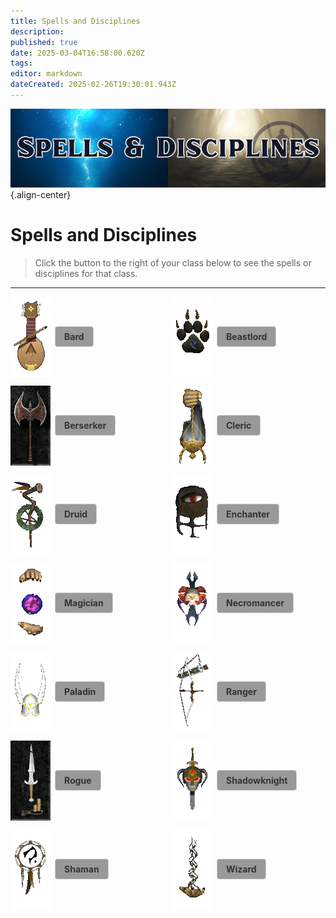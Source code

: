 ```yaml
---
title: Spells and Disciplines
description: 
published: true
date: 2025-03-04T16:58:00.620Z
tags: 
editor: markdown
dateCreated: 2025-02-26T19:30:01.943Z
---
```


![spellsdisciplinesbanner.png](/spellsdisciplinesbanner.png){.align-center}

# Spells and Disciplines

> Click the button to the right of your class below to see the spells or disciplines for that class.

---

<!-- BEGIN GRID CONTAINER -->
<div style="
  display: grid; 
  grid-template-columns: 1fr 1fr;  /* Two columns; adjust if you'd like more or fewer */
  gap: 1em; 
  align-items: center;
  margin: 1em 0;
">
  <!-- Bard -->
  <div style="display: flex; align-items: center; gap: 0.5em;">
    <!-- Image -->
    <img src="/bard.gif" alt="Bard" />
    <!-- Link -->
    <a href="brd" style="
      text-decoration: none; 
      border: 1px solid #ccc; 
      padding: 0.5em 1em; 
      border-radius: 4px; 
      color: #333; 
      font-weight: bold;
      background: #999999;
    ">Bard</a>
  </div>

  <!-- Beastlord -->
  <div style="display: flex; align-items: center; gap: 0.5em;">
    <img src="/beastlord.gif" alt="Beastlord" />
    <a href="bst" style="
      text-decoration: none; 
      border: 1px solid #ccc; 
      padding: 0.5em 1em; 
      border-radius: 4px; 
      color: #333; 
      font-weight: bold;
      background: #999999;
    ">Beastlord</a>
  </div>

  <!-- Berserker -->
  <div style="display: flex; align-items: center; gap: 0.5em;">
    <img src="/berserker.gif" alt="Berserker" />
    <a href="ber" style="
      text-decoration: none; 
      border: 1px solid #ccc; 
      padding: 0.5em 1em; 
      border-radius: 4px; 
      color: #333; 
      font-weight: bold;
      background: #999999;
    ">Berserker</a>
  </div>

  <!-- Cleric -->
  <div style="display: flex; align-items: center; gap: 0.5em;">
    <img src="/cleric.gif" alt="Cleric" />
    <a href="clr" style="
      text-decoration: none; 
      border: 1px solid #ccc; 
      padding: 0.5em 1em; 
      border-radius: 4px; 
      color: #333; 
      font-weight: bold;
      background: #999999;
    ">Cleric</a>
  </div>

  <!-- Druid -->
  <div style="display: flex; align-items: center; gap: 0.5em;">
    <img src="/druid.gif" alt="Druid" />
    <a href="dru" style="
      text-decoration: none; 
      border: 1px solid #ccc; 
      padding: 0.5em 1em; 
      border-radius: 4px; 
      color: #333; 
      font-weight: bold;
      background: #999999;
    ">Druid</a>
  </div>

  <!-- Enchanter -->
  <div style="display: flex; align-items: center; gap: 0.5em;">
    <img src="/enchanter.gif" alt="Enchanter" />
    <a href="enc" style="
      text-decoration: none; 
      border: 1px solid #ccc; 
      padding: 0.5em 1em; 
      border-radius: 4px; 
      color: #333; 
      font-weight: bold;
      background: #999999;
    ">Enchanter</a>
  </div>

  <!-- Magician -->
  <div style="display: flex; align-items: center; gap: 0.5em;">
    <img src="/magician.gif" alt="Magician" />
    <a href="mag" style="
      text-decoration: none; 
      border: 1px solid #ccc; 
      padding: 0.5em 1em; 
      border-radius: 4px; 
      color: #333; 
      font-weight: bold;
      background: #999999;
    ">Magician</a>
  </div>

  <!-- Necromancer -->
  <div style="display: flex; align-items: center; gap: 0.5em;">
    <img src="/necromancer.gif" alt="Necromancer" />
    <a href="nec" style="
      text-decoration: none; 
      border: 1px solid #ccc; 
      padding: 0.5em 1em; 
      border-radius: 4px; 
      color: #333; 
      font-weight: bold;
      background: #999999;
    ">Necromancer</a>
  </div>

  <!-- Paladin -->
  <div style="display: flex; align-items: center; gap: 0.5em;">
    <img src="/paladin.gif" alt="Paladin" />
    <a href="pal" style="
      text-decoration: none; 
      border: 1px solid #ccc; 
      padding: 0.5em 1em; 
      border-radius: 4px; 
      color: #333; 
      font-weight: bold;
      background: #999999;
    ">Paladin</a>
  </div>

  <!-- Ranger -->
  <div style="display: flex; align-items: center; gap: 0.5em;">
    <img src="/ranger.gif" alt="Ranger" />
    <a href="rng" style="
      text-decoration: none; 
      border: 1px solid #ccc; 
      padding: 0.5em 1em; 
      border-radius: 4px; 
      color: #333; 
      font-weight: bold;
      background: #999999;
    ">Ranger</a>
  </div>

  <!-- Rogue -->
  <div style="display: flex; align-items: center; gap: 0.5em;">
    <img src="/classes-and-abilities/rogue.gif" alt="Rogue" />
    <a href="rog" style="
      text-decoration: none; 
      border: 1px solid #ccc; 
      padding: 0.5em 1em; 
      border-radius: 4px; 
      color: #333; 
      font-weight: bold;
      background: #999999;
    ">Rogue</a>
  </div>

  <!-- Shadowknight -->
  <div style="display: flex; align-items: center; gap: 0.5em;">
    <img src="/shadowknight.gif" alt="Shadowknight" />
    <a href="shd" style="
      text-decoration: none; 
      border: 1px solid #ccc; 
      padding: 0.5em 1em; 
      border-radius: 4px; 
      color: #333; 
      font-weight: bold;
      background: #999999;
    ">Shadowknight</a>
  </div>

  <!-- Shaman -->
  <div style="display: flex; align-items: center; gap: 0.5em;">
    <img src="/shaman.gif" alt="Shaman" />
    <a href="shm" style="
      text-decoration: none; 
      border: 1px solid #ccc; 
      padding: 0.5em 1em; 
      border-radius: 4px; 
      color: #333; 
      font-weight: bold;
      background: #999999;
    ">Shaman</a>
  </div>

  <!-- Wizard -->
  <div style="display: flex; align-items: center; gap: 0.5em;">
    <img src="/wizard.gif" alt="Wizard" />
    <a href="wiz" style="
      text-decoration: none; 
      border: 1px solid #ccc; 
      padding: 0.5em 1em; 
      border-radius: 4px; 
      color: #333; 
      font-weight: bold;
      background: #999999;
    ">Wizard</a>
  </div>
</div>
<!-- END GRID CONTAINER -->

